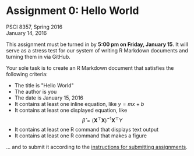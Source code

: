 # Assignment 0: Hello World
PSCI 8357, Spring 2016  
January 14, 2016  


This assignment must be turned in by **5:00 pm on Friday, January 15**.  It will serve as a stress test for our system of writing R Markdown documents and turning them in via GitHub.

Your sole task is to create an R Markdown document that satisfies the following criteria:

* The title is "Hello World"
* The author is you
* The date is January 15, 2016
* It contains at least one inline equation, like $y = mx + b$
* It contains at least one displayed equation, like $$\hat{\beta} = (\mathbf{X}^{\top} \mathbf{X})^{-1} \mathbf{X}^{\top} Y$$
* It contains at least one R command that displays text output
* It contains at least one R command that makes a figure

... and to submit it according to the [instructions for submitting assignments](http://bkenkel.com/psci8357/submission-instructions.pdf).
